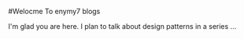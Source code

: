 #Welocme To enymy7 blogs

I'm glad you are here. I plan to talk about design patterns in a series ...

